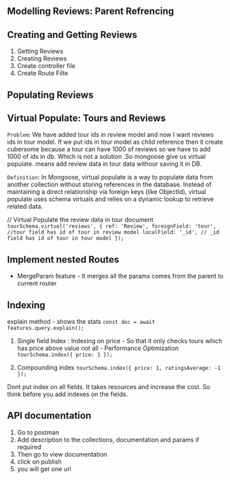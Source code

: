 ## Modelling Reviews: Parent Refrencing

## Creating and Getting Reviews

<!-- Challenge -->

1. Getting Reviews
2. Creating Reviews
3. Create controller file
4. Create Route Filte

## Populating Reviews

## Virtual Populate: Tours and Reviews

`Problem`: We have added tour ids in review model and now I want reviews ids in tour model. If we put ids in tour model as child reference then it create cubersome because a tour can have 1000 of reviews so we have to add 1000 of ids in db. Which is not a solution .So mongoose give us virtual populate. means add review data in tour data withour saving it in DB.

`Definition`: In Mongoose, virtual populate is a way to populate data from another collection without storing references in the database. Instead of maintaining a direct relationship via foreign keys (like ObjectId), virtual populate uses schema virtuals and relies on a dynamic lookup to retrieve related data.

// Virtual Populate the review data in tour document
`tourSchema.virtual('reviews', {
  ref: 'Review',
  foreignField: 'tour', //tour field has id of tour in review model
  localField: '_id', // _id field has id of tour in tour model
});`

## Implement nested Routes

- MergeParam feature - It merges all the params comes from the parent to current router

## Indexing

explain method - shows the stats
`const doc = await features.query.explain();`

1. Single field Index : Indexing on price - So that it only checks tours which has price above value not all - Performance Optimization
   `tourSchema.index({ price: 1 });`

2. Compounding index
   `tourSchema.index({ price: 1, ratingsAverage: -1 });`

Dont put index on all fields. It takes resources and increase the cost. So think before you add indexes on the fields.

## API documentation

1. Go to postman
2. Add description to the collections, documentation and params if required
3. Then go to view documentation
4. click on publish
5. you will get one url
